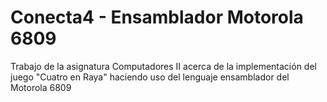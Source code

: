 # Conecta4 - Ensamblador Motorola 6809
Trabajo de la asignatura Computadores II acerca de la implementación del juego "Cuatro en Raya" haciendo uso del lenguaje ensamblador del Motorola 6809
